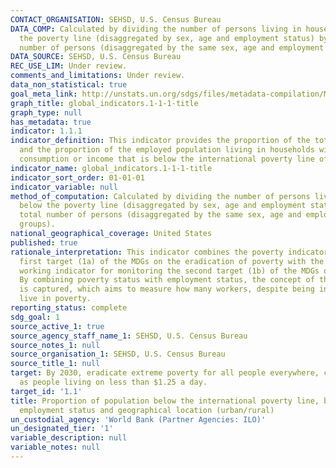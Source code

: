```yaml
---
CONTACT_ORGANISATION: SEHSD, U.S. Census Bureau
DATA_COMP: Calculated by dividing the number of persons living in households below
  the poverty line (disaggregated by sex, age and employment status) by the total
  number of persons (disaggregated by the same sex, age and employment status groups).
DATA_SOURCE: SEHSD, U.S. Census Bureau
REC_USE_LIM: Under review.
comments_and_limitations: Under review.
data_non_statistical: true
goal_meta_link: http://unstats.un.org/sdgs/files/metadata-compilation/Metadata-Goal-1.pdf
graph_title: global_indicators.1-1-1-title
graph_type: null
has_metadata: true
indicator: 1.1.1
indicator_definition: This indicator provides the proportion of the total population
  and the proportion of the employed population living in households with per-capita
  consumption or income that is below the international poverty line of US$1.25.
indicator_name: global_indicators.1-1-1-title
indicator_sort_order: 01-01-01
indicator_variable: null
method_of_computation: Calculated by dividing the number of persons living in households
  below the poverty line (disaggregated by sex, age and employment status) by the
  total number of persons (disaggregated by the same sex, age and employment status
  groups).
national_geographical_coverage: United States
published: true
rationale_interpretation: This indicator combines the poverty indicator under the
  first target (1a) of the MDGs on the eradication of poverty with the corresponding
  working indicator for monitoring the second target (1b) of the MDGs on decent work.
  By combining poverty status with employment status, the concept of the working poor
  is captured, which aims to measure how many workers, despite being in employment,
  live in poverty.
reporting_status: complete
sdg_goal: 1
source_active_1: true
source_agency_staff_name_1: SEHSD, U.S. Census Bureau
source_notes_1: null
source_organisation_1: SEHSD, U.S. Census Bureau
source_title_1: null
target: By 2030, eradicate extreme poverty for all people everywhere, currently measured
  as people living on less than $1.25 a day.
target_id: '1.1'
title: Proportion of population below the international poverty line, by sex, age,
  employment status and geographical location (urban/rural)
un_custodial_agency: 'World Bank (Partner Agencies: ILO)'
un_designated_tier: '1'
variable_description: null
variable_notes: null
---
```

